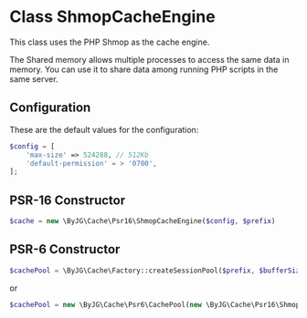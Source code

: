 # Class ShmopCacheEngine

This class uses the PHP Shmop as the cache engine. 

The Shared memory allows multiple processes to access the same data in memory. 
You can use it to share data among running PHP scripts in the same server.

## Configuration

These are the default values for the configuration:

```php
$config = [
    'max-size' => 524288, // 512Kb
    'default-permission' = > '0700', 
];
```


## PSR-16 Constructor

```php
$cache = new \ByJG\Cache\Psr16\ShmopCacheEngine($config, $prefix)
```

## PSR-6 Constructor

```php
$cachePool = \ByJG\Cache\Factory::createSessionPool($prefix, $bufferSize = 10)
```

or

```php
$cachePool = new \ByJG\Cache\Psr6\CachePool(new \ByJG\Cache\Psr16\ShmopCacheEngine($config, $prefix));
```


